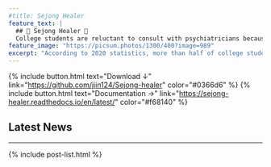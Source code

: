 ```yaml
---
#title: Sejong Healer
feature_text: |
  ## 🌿 Sejong Healer 🌿
  College students are reluctant to consult with psychiatricians because they are busy, fearing that medical records will remain and affect their future employment. Therefore, we are trying to come up with a way to comfort the mind by creating a psychological counseling chatbot.
feature_image: "https://picsum.photos/1300/400?image=989"
excerpt: "According to 2020 statistics, more than half of college students thought their lives were not happy at present. Therefore, it is intended to help relieve stress through conversation by creating a chatbot for psychological counseling of Sejong University students."
---
```


{% include button.html text="Download ↓" link="https://github.com/jiin124/Sejong-healer" color="#0366d6" %} {% include button.html text="Documentation →" link="https://sejong-healer.readthedocs.io/en/latest/" color="#f68140" %}

## Latest News
<hr>
{% include post-list.html %}